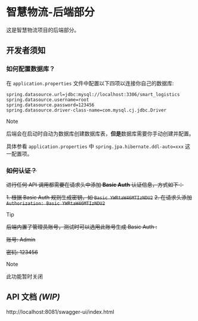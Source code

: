 # 智慧物流-后端部分

这是智慧物流项目的后端部分。

## 开发者须知

### 如何配置数据库？

在 `application.properties` 文件中配置以下四项以连接你自己的数据库:

```properties
spring.datasource.url=jdbc:mysql://localhost:3306/smart_logistics
spring.datasource.username=root
spring.datasource.password=123456
spring.datasource.driver-class-name=com.mysql.cj.jdbc.Driver
```

> [!NOTE]
> 后端会在启动时自动为数据库创建数据库表，**但是**数据库需要你手动创建并配置。
> 
> 具体参看 `application.properties` 中 `spring.jpa.hibernate.ddl-auto=xxx` 这一配置项。

### ~~如何认证？~~

~~进行任何 API 调用都需要在请求头中添加 **Basic Auth** 认证信息，方式如下：~~

~~1. 根据 Basic Auth 规则生成密钥，如 `Basic YWRtaW46MTIzNDU2`~~
~~2. 在请求头添加 `Authorization: Basic YWRtaW46MTIzNDU2`~~

> [!TIP]
> ~~后端内置了管理员账号，测试时可以选用此账号生成 Basic Auth :~~
> 
> ~~账号: Admin~~
> 
> ~~密码: 123456~~

> [!NOTE]
> 此功能暂时关闭

## API 文档 *(WIP)*

http://localhost:8081/swagger-ui/index.html





